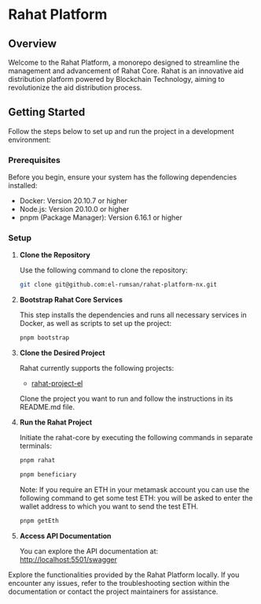 # Rahat Platform

## Overview 

Welcome to the Rahat Platform, a monorepo designed to streamline the management and advancement of Rahat Core. Rahat is an innovative aid distribution platform powered by Blockchain Technology, aiming to revolutionize the aid distribution process.

## Getting Started

Follow the steps below to set up and run the project in a development environment:

### Prerequisites

Before you begin, ensure your system has the following dependencies installed:

- Docker:  Version 20.10.7 or higher
- Node.js: Version 20.10.0 or higher
- pnpm (Package Manager): Version 6.16.1 or higher

### Setup

1. **Clone the Repository**

    Use the following command to clone the repository:

    ```bash
    git clone git@github.com:el-rumsan/rahat-platform-nx.git
    ```

2. **Bootstrap Rahat Core Services**

    This step installs the dependencies and runs all necessary services in Docker, as well as scripts to set up the project:

    ```bash
    pnpm bootstrap
    ```

3. **Clone the Desired Project**

    Rahat currently supports the following projects:
     - [rahat-project-el](https://github.com/rahataid/rahat-project-el) 

    Clone the project you want to run and follow the instructions in its README.md file.

4. **Run the Rahat Project**

    Initiate the rahat-core by executing the following commands in separate terminals:

    ```bash
    pnpm rahat
    ```

    ```bash
    pnpm beneficiary
    ```

    Note: If you require an ETH in your metamask account you can use the following command to get some test ETH:
    you will be asked to enter the wallet address to which you want to send the test ETH.

    ```bash
    pnpm getEth
    ```

5. **Access API Documentation**

    You can explore the API documentation at: [http://localhost:5501/swagger](http://localhost:5501/swagger)

Explore the functionalities provided by the Rahat Platform locally. If you encounter any issues, refer to the troubleshooting section within the documentation or contact the project maintainers for assistance.
